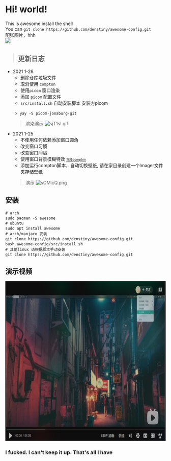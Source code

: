 # Hi! world!
This is awesome install the shell       
You can `git clone https://github.com/denstiny/awesome-config.git`      
配张图片，hhh       
![](https://i.bmp.ovh/imgs/2020/05/fce9611a63c196ee.png)

> ## 更新日志  <br>  
* 2021 1-26
	* 删除仓库垃圾文件
	* 取消使用 `compton` 
	* 使用`picom` 窗口渲染
	* 添加 `picom` 配置文件 
	* `src/install.sh` 自动安装脚本
	安装方picom
	```shell
	 > yay -S picom-jonaburg-git
	```
	> 渲染演示
	![sjT1sI.gif](https://s3.ax1x.com/2021/01/26/sjT1sI.gif)
* 2021 1-25  
	* 不使用任何依赖添加窗口圆角
	* 改变窗口习惯
	* 改变窗口间隔
	* 使用窗口背景模糊特效 <u><font size=1>克隆[compton](https://github.com/denstiny/compton)</font></u>
	* 添加运行compton脚本，自动切换壁纸, 请在家目录创建一个Imager文件夹存储壁纸
	> 演示
	![sOMicQ.png](https://s3.ax1x.com/2021/01/25/sOMicQ.png)

## 安装
```shell
# arch 
sudo pacman -S awesome
# ubuntu
sudo apt install awesome
# arch/manjaro 安装
git clone https://github.com/denstiny/awesome-config.git 
bash awesome-config/src/install.sh
# 其他linux 请根据脚本手动安装
git clone https://github.com/denstiny/awesome-config.git 
```
## 演示视频
 <a href="https://www.bilibili.com/video/BV1Xy4y1H7oG?p=1&share_medium=android&share_plat=android&share_source=QQ&share_tag=s_i&timestamp=1611724661&unique_k=pnrOc9">  <span>  <img border="0" src="./src/a.png" height="500" width="100%"/>
  </a>

### I fucked. I can't keep it up. That's all I have
